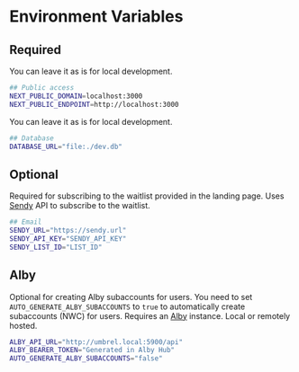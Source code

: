 # Environment Variables

## Required

You can leave it as is for local development.

```bash
## Public access
NEXT_PUBLIC_DOMAIN=localhost:3000
NEXT_PUBLIC_ENDPOINT=http://localhost:3000
```

You can leave it as is for local development.

```bash
## Database
DATABASE_URL="file:./dev.db"
```

## Optional

Required for subscribing to the waitlist provided in the landing page.
Uses [Sendy](https://sendy.co/) API to subscribe to the waitlist.

```bash
## Email
SENDY_URL="https://sendy.url"
SENDY_API_KEY="SENDY_API_KEY"
SENDY_LIST_ID="LIST_ID"
```

## Alby

Optional for creating Alby subaccounts for users.
You need to set `AUTO_GENERATE_ALBY_SUBACCOUNTS` to `true` to automatically create subaccounts (NWC) for users.
Requires an [Alby](https://albyhub.com/) instance. Local or remotely hosted.

```bash
ALBY_API_URL="http://umbrel.local:5900/api"
ALBY_BEARER_TOKEN="Generated in Alby Hub"
AUTO_GENERATE_ALBY_SUBACCOUNTS="false"
```
